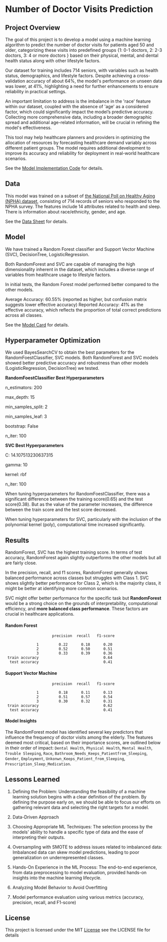 # Number of Doctor Visits Prediction


## Project Overview

The goal of this project is to develop a model using a machine learning algorithm to predict the number of doctor visits for patients aged 50 and older, categorizing these visits into predefined groups {1: 0-1 doctors, 2: 2-3 doctors, 3: 4 or more doctors } based on their physical, mental, and dental health status along with other lifestyle factors.

Our dataset for training includes 714 seniors, with variables such as health status, demographics, and lifestyle factors. Despite achieving a cross-validation accuracy of about 64%, the model's performance on unseen data was lower, at 41%, highlighting a need for further enhancements to ensure reliability in practical settings.

An important limitation to address is the imbalance in the 'race' feature within our dataset, coupled with the absence of 'age' as a considered factor, which could significantly impact the model’s predictive accuracy. Collecting more comprehensive data, including a broader demographic spread and additional age-related information, will be crucial in refining the model's effectiveness.


This tool may help healthcare planners and providers in optimizing the allocation of resources by forecasting healthcare demand variably across different patient groups. The model requires additional development to improve its accuracy and reliability for deployment in real-world healthcare scenarios.

See the [Model Implementation Code](https://github.com/mijinatdiscovery/NPHA-doctor-visits/blob/main/notebooks/Model%2BAnalysis.ipynb) for details.

## Data
This model was trained on a subset of [the National Poll on Healthy Aging (NPHA) dataset](https://archive.ics.uci.edu/dataset/936/national+poll+on+healthy+aging+(npha)), consisting of 714 records of seniors who responded to the NPHA survey. The features include 14 attributes related to health and sleep. There is information about race/ethnicity, gender, and age.

See the [Data Sheet](https://github.com/mijinatdiscovery/NPHA-doctor-visits/blob/main/data_sheet.md) for details.

## Model
We have trained a Random Forest classifier and Support Vector Machine (SVC), DecisionTree, LogisticRegression. 

Both RandomForest and SVC are capable of managing the high dimensionality inherent in the dataset, which includes a diverse range of variables from healthcare usage to lifestyle factors. 

In initial tests, the Random Forest model performed better compared to the other models.

Average Accuracy: 60.55% (reported as higher, but confusion matrix suggests lower effective accuracy)
Reported Accuracy: 41% as the effective accuracy, which reflects the proportion of total correct predictions across all classes.

See the [Model Card](https://github.com/mijinatdiscovery/NPHA-doctor-visits/blob/main/model_card.md) for details.


## Hyperparameter Optimization
We used BayesSearchCV to obtain the best parameters for the RandomFoestClassifier, SVC models.
Both RandomForest and SVC models showed better predictive accuracy and robustness than other models (LogisticRegression, DecisionTree) we tested.


**RandomFoestClassifier Best Hyperparameters**

n_estimators: 200

max_depth: 15

min_samples_split: 2

min_samples_leaf: 3

bootstrap: False

n_iter: 100

**SVC Best Hyperparameters**

C: 14.107513230637315

gamma: 10

kernel: rbf

n_iter: 100

When tuning hyperparameters for RandomFoestClassifier, there was a significant difference between the training score(0.65) and the test score(0.38). But as the value of the parameter increases, the difference between the train score and the test score decreased.

When tuning hyperparameters for SVC, particularly with the inclusion of the polynomial kernel (poly), computational time increased significantly.


## Results
RandomForest, SVC has the highest training score. In terms of test accuracy, RandomForest again slightly outperforms the other models but all are fairly close. 

In the precision, recall, and f1 scores, RandomForest generally shows balanced performance across classes but struggles with Class 1. SVC shows slightly better performance for Class 2, which is the majority class, it might be better at identifying more common scenarios.

SVC might offer better performance for the specific task but **RandomForest** would be a strong choice on the grounds of interpretability, computational efficiency, and **more balanced class performance**. These factors are crucial in healthcare applications. 

#### Random Forest
                         precision  recall   f1-score   

                  1         0.22      0.18      0.20       
                  2         0.52      0.50      0.51        
                  3         0.33      0.39      0.36        
     train accuracy                             0.64
      test accuracy                             0.41
  

#### Support Vector Machine
                         precision  recall   f1-score   

                  1         0.18      0.11      0.13       
                  2         0.51      0.57      0.54        
                  3         0.30      0.32      0.31        
     train accuracy                             0.62
      test accuracy                             0.41                   
  

#### Model Insights
The RandomForest model has identified several key predictors that influence the frequency of doctor visits among the elderly. The features deemed most critical, based on their importance scores, are outlined below in their order of impact: `Dental Health`, `Physical Health`, `Mental Health`, `Trouble Sleeping`, `Race`, `Bathroom_Needs_Keeps_Patientfrom_Sleeping`, `Gender`, `Employment`, `Unkonwn_Keeps_Patient_from_Sleeping`, `Prescription_Sleep_Medication`.


## Lessons Learned

1. Defining the Problem: Understanding the feasibility of a machine learning solution begins with a clear definition of the problem.  By defining the purpose early on, we should be able to focus our efforts on gathering relevant data and selecting the right targets for a model.

2. Data-Driven Approach

3. Choosing Appropriate ML Techniques: The selection process by the models' ability to handle a specific type of data and the ease of interpreting their outputs.

4. Oversampling with SMOTE to address issues related to imbalanced data: Imbalanced data can skew model predictions, leading to poor generalization on underrepresented classes.

5. Hands-On Experience in the ML Process: The end-to-end experience, from data preprocessing to model evaluation, provided hands-on insights into the machine learning lifecycle.

6. Analyzing Model Behavior to Avoid Overfitting

7. Model performance evaluation using various metrics (accuracy, precision, recall, and F1-score) 


## License
This project is licensed under the MIT [License](https://github.com/mijinatdiscovery/NPHA-doctor-visits/blob/main/LICENSE) see the LICENSE file for details

